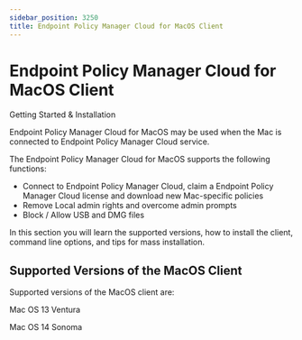```yaml
---
sidebar_position: 3250
title: Endpoint Policy Manager Cloud for MacOS Client
---
```


# Endpoint Policy Manager Cloud for MacOS Client

Getting Started & Installation

Endpoint Policy Manager Cloud for MacOS may be used when the Mac is connected to Endpoint Policy Manager Cloud service.

The Endpoint Policy Manager Cloud for MacOS supports the following functions:

* Connect to Endpoint Policy Manager Cloud, claim a Endpoint Policy Manager Cloud license and download new Mac-specific policies
* Remove Local admin rights and overcome admin prompts
* Block / Allow USB and DMG files

In this section you will learn the supported versions, how to install the client, command line options, and tips for mass installation.

## Supported Versions of the MacOS Client

Supported versions of the MacOS client are:

Mac OS 13 Ventura

Mac OS 14 Sonoma